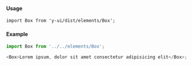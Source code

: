 #### Usage

```markdown
import Box from 'y-ui/dist/elements/Box';
```

#### Example

```js
import Box from '../../elements/Box';

<Box>Lorem ipsum, dolor sit amet consectetur adipisicing elit</Box>;
```
